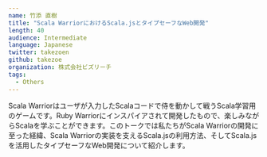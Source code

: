 ```yaml
---
name: 竹添 直樹
title: "Scala WarriorにおけるScala.jsとタイプセーフなWeb開発"
length: 40
audience: Intermediate
language: Japanese
twitter: takezoen
github: takezoe
organization: 株式会社ビズリーチ
tags:
  - Others
---
```

Scala Warriorはユーザが入力したScalaコードで侍を動かして戦うScala学習用のゲームです。Ruby Warriorにインスパイアされて開発したもので、楽しみながらScalaを学ぶことができます。このトークでは私たちがScala Warriorの開発に至った経緯、Scala Warriorの実装を支えるScala.jsの利用方法、そしてScala.jsを活用したタイプセーフなWeb開発について紹介します。